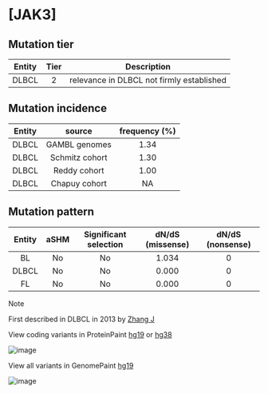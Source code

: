 # [JAK3]

## Mutation tier

|Entity|Tier|Description                              |
|:------:|:----:|-----------------------------------------|
|DLBCL |2   |relevance in DLBCL not firmly established|
## Mutation incidence

|Entity|source        |frequency (%)|
|:------:|:--------------:|:-------------:|
|DLBCL |GAMBL genomes |1.34         |
|DLBCL |Schmitz cohort|1.30         |
|DLBCL |Reddy cohort  |1.00         |
|DLBCL |Chapuy cohort |  NA         |

## Mutation pattern

|Entity|aSHM|Significant selection|dN/dS (missense)|dN/dS (nonsense)|
|:------:|:----:|:---------------------:|:----------------:|:----------------:|
|BL    |No  |No                   |1.034           |0               |
|DLBCL |No  |No                   |0.000           |0               |
|FL    |No  |No                   |0.000           |0               |


> [!NOTE]
> First described in DLBCL in 2013 by [Zhang J](https://pubmed.ncbi.nlm.nih.gov/23292937)

View coding variants in ProteinPaint [hg19](https://www.bcgsc.ca/downloads/morinlab/GAMBL/test/genes/JAK3_protein.html)  or [hg38](https://www.bcgsc.ca/downloads/morinlab/GAMBL/test/genes/JAK3_protein_hg38.html)

![image](../../images/proteinpaint/JAK3_NM_000215.svg)

View all variants in GenomePaint [hg19](https://www.bcgsc.ca/downloads/morinlab/GAMBL/test/genes/JAK3.html)

![image](../../images/proteinpaint/JAK3.svg)
